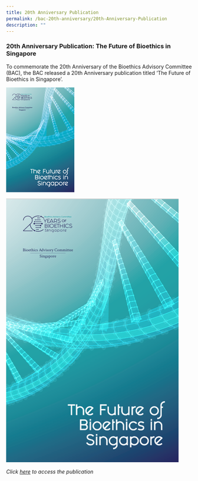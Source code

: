 ```yaml
---
title: 20th Anniversary Publication
permalink: /bac-20th-anniversary/20th-Anniversary-Publication
description: ""
---
```

### **20th Anniversary Publication: The Future of Bioethics in Singapore**

To commemorate the 20th Anniversary of the Bioethics Advisory Committee (BAC), the BAC released a 20th Anniversary publication titled ‘The Future of Bioethics in Singapore’.

![](/images/20th%20Anniversary%20Images/20th%20Anniversary%20Publication.png)

![](/images/20th%20Anniversary%20Images/Publication.png)

*Click [here](https://www.bioethics-singapore.gov.sg/publications/bac20thanniversarypublication) to access the publication*